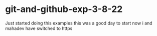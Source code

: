 # git-and-github-exp-3-8-22
Just started doing this examples
this was a good day to start
now i and mahadev have switched to https

